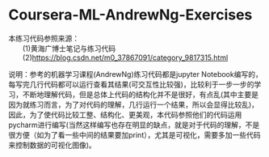# Coursera-ML-AndrewNg-Exercises

本练习代码参照来源：                    
&#8194;&#8194;&#8194;&#8194;(1)黄海广博士笔记与练习代码                    
&#8194;&#8194;&#8194;&#8194;(2)https://blog.csdn.net/m0_37867091/category_9817315.html

说明：参考的机器学习课程(AndrewNg)练习代码都是jupyter Notebook编写的，每写完几行代码都可以运行查看其结果(可交互性比较强)，比较利于一步一步的学习，不断地理解代码，但是总体上代码的结构化并不是很好，有点乱(其中主要是因为就练习而言，为了对代码的理解，几行运行一个结果，所以会显得比较乱)，因此，为了使代码比较工整、结构化、更美观，本代码参照他们的代码运用pycharm进行编写(当然这样编写也存在明显的缺点，就是对于代码的理解，不是很方便（如为了看一些中间的结果要加print），尤其是可视化，需要多加一些代码来控制数据的可视化图像)。

